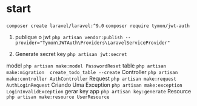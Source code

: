 # start
`composer create laravel/laravel:^9.0`
`composer require tymon/jwt-auth`

1. publique o jwt 
`php artisan vendor:publish --provider="Tymon\JWTAuth\Providers\LaravelServiceProvider"`

2. Generate secret key
`php artisan jwt:secret`

model 
`php artisan make:model PasswordReset`
table
`php artisan make:migration  create_todo_table --create`
Controller
`php artisan make:controller AuthController`
Request
`php artisan make:request AuthLoginRequest`
Criando Uma Exception 
`php artisan make:exception LoginInvalidException`
gerar key app
`php artisan key:generate`
Resource
`php artisan make:resource UserResource`
